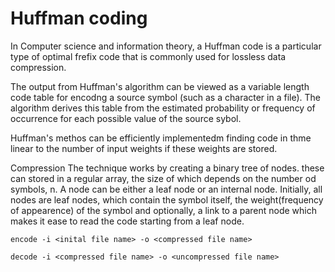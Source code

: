 # Huffman coding
  In Computer science and information theory, a Huffman code is a particular type of optimal frefix code that is commonly used for lossless data compression. 

The output from Huffman's algorithm can be viewed as a variable length code table for encodng a source symbol (such as a character in a file). The algorithm derives this table from the estimated probability or frequency of occurrence  for each possible value of the source sybol. 

Huffman's methos can be efficiently implementedm finding code in thme linear to the number of input weights if these weights are stored.

Compression
  The technique works by creating a binary tree of nodes. these can stored in a regular array, the size of which depends on the number od symbols, n. A node can be either a leaf node or an internal node. Initially, all nodes are leaf nodes, which contain the symbol itself, the weight(frequency of appearence) of the symbol and optionally, a link to a parent node which makes it ease to read the code starting from a leaf node.


```encode -i <inital file name> -o <compressed file name>```

```decode -i <compressed file name> -o <uncompressed file name>```
